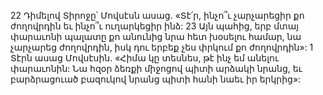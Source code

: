 22 Դիմելով Տիրոջը՝ Մովսէսն ասաց. «Տէ՛ր, ինչո՞ւ չարչարեցիր քո ժողովրդին եւ ինչո՞ւ ուղարկեցիր ինձ: 23 Այն պահից, երբ մտայ փարաւոնի պալատը քո անունից նրա հետ խօսելու համար, նա չարչարեց ժողովրդին, իսկ դու երբեք չես փրկում քո ժողովրդին»:
1 Տէրն ասաց Մովսէսին. «Հիմա կը տեսնես, թէ ինչ եմ անելու փարաւոնին: Նա հզօր ձեռքի միջոցով պիտի արձակի նրանց, եւ բարձրացուած բազուկով նրանց պիտի հանի նաեւ իր երկրից»:

